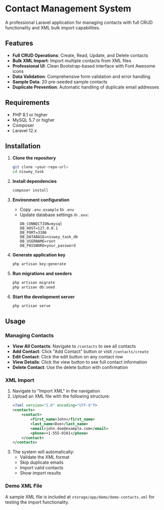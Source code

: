 # Contact Management System

A professional Laravel application for managing contacts with full CRUD functionality and XML bulk import capabilities.

## Features

- **Full CRUD Operations**: Create, Read, Update, and Delete contacts
- **Bulk XML Import**: Import multiple contacts from XML files
- **Professional UI**: Clean Bootstrap-based interface with Font Awesome icons
- **Data Validation**: Comprehensive form validation and error handling
- **Sample Data**: 20 pre-seeded sample contacts
- **Duplicate Prevention**: Automatic handling of duplicate email addresses

## Requirements

- PHP 8.1 or higher
- MySQL 5.7 or higher
- Composer
- Laravel 12.x

## Installation

1. **Clone the repository**
   ```bash
   git clone <your-repo-url>
   cd niswey_task
   ```

2. **Install dependencies**
   ```bash
   composer install
   ```

3. **Environment configuration**
   - Copy `.env.example` to `.env`
   - Update database settings in `.env`:
     ```env
     DB_CONNECTION=mysql
     DB_HOST=127.0.0.1
     DB_PORT=3306
     DB_DATABASE=niswey_task_db
     DB_USERNAME=root
     DB_PASSWORD=your_password
     ```

4. **Generate application key**
   ```bash
   php artisan key:generate
   ```

5. **Run migrations and seeders**
   ```bash
   php artisan migrate
   php artisan db:seed
   ```

6. **Start the development server**
   ```bash
   php artisan serve
   ```

## Usage

### Managing Contacts

- **View All Contacts**: Navigate to `/contacts` to see all contacts
- **Add Contact**: Click "Add Contact" button or visit `/contacts/create`
- **Edit Contact**: Click the edit button on any contact row
- **View Details**: Click the view button to see full contact information
- **Delete Contact**: Use the delete button with confirmation

### XML Import

1. Navigate to "Import XML" in the navigation
2. Upload an XML file with the following structure:
   ```xml
   <?xml version="1.0" encoding="UTF-8"?>
   <contacts>
       <contact>
           <first_name>John</first_name>
           <last_name>Doe</last_name>
           <email>john.doe@example.com</email>
           <phone>+1-555-0101</phone>
       </contact>
   </contacts>
   ```
3. The system will automatically:
   - Validate the XML format
   - Skip duplicate emails
   - Import valid contacts
   - Show import results

### Demo XML File

A sample XML file is included at `storage/app/demo/demo-contacts.xml` for testing the import functionality.